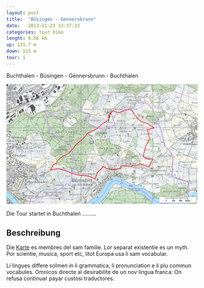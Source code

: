 ```yaml
---
layout: post
title:  "Büsingen - Gennersbrunn"
date:   2013-11-23 13:37:33
categories: tour bike 
lenght: 8.56 km
up: 111.7 m
down: 115 m
tour: 1
---
```


Buchthalen - Büsingen - Gennersbrunn - Buchthalen 

![buesingen-gennersbrunn](/images/buesingen-gennersbrunn.jpg)

Die Tour startet in Buchthalen .........

## Beschreibung
Die [Karte](/downloads/buesingen_gennersbrunn.pdf) es membres del sam familie. Lor separat existentie es un myth. Por scientie, musica, sport etc, litot Europa usa li sam vocabular.

Li lingues differe solmen in li grammatica, li pronunciation e li plu commun vocabules. Omnicos directe al desirabilite de un nov lingua franca: On refusa continuar payar custosi traductores.
